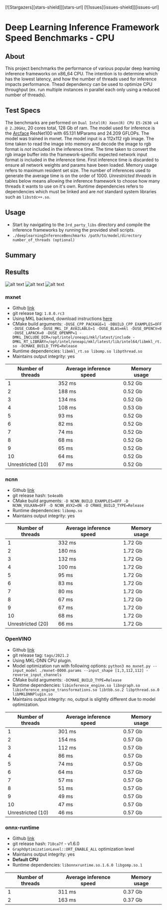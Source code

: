 [![Stargazers][stars-shield]][stars-url]
[![Issues][issues-shield]][issues-url]

# Deep Learning Inference Framework Speed Benchmarks - CPU

## About 
This project benchmarks the performance of various popular deep learning inference frameworks on x86_64 CPU.
The intention is to determine which has the lowest latency, and how the number of threads used for inference impacts performance.
Thead dependency can be used to optimize CPU throughput (ex. run multiple instances in parallel each only using a reduced number of threads).

## Test Specs
The benchmarks are performed on `Dual Intel(R) Xeon(R) CPU E5-2630 v4 @ 2.20GHz`, 20 cores total, 128 Gb of ram.
The model used for inference is the [Arcface](https://docs.openvinotoolkit.org/latest/omz_models_public_face_recognition_resnet100_arcface_face_recognition_resnet100_arcface.html) ResNet100 with 65.131 MParams and 24.209 GFLOPs. 
The model was trained in mxnet.
The model input is a 112x112 rgb image. 
The time taken to read the image into memory and decode the image to rgb format is *not* included in the inference time.
The time taken to convert the rgb image buffer into the framework-specific expected network input format *is* included in the inference time. 
First inference time is discarded to ensure all network weights and params have been loaded. Memory usage refers to maximum resident set size.
The number of inferences used to generate the average time is on the order of 1000. 
*Unrestricted threads* in tables below means allowing the inference framework to choose how many threads it wants to use on it's own.
Runtime dependencies refers to dependencies which must be linked and are *not* standard system libraries such as `libstdc++.so`. 

## Usage
- Start by navigating to the `3rd_party_libs` directory and compile the inference frameworks by running the provided shell scripts.
- `./deeplearningInferenceBenchmarks /path/to/model/directory number_of_threads (optional)`

## Summary

## Results

![alt text](./images/speed_line.png)
![alt text](./images/speed_bar.png)
![alt text](./images/memory_bar.png)


### mxnet
- Github [link](https://github.com/apache/incubator-mxnet)
- git release tag: `1.8.0.rc3`
- Using MKL backend, download instructions [here](https://software.intel.com/content/www/us/en/develop/articles/installing-intel-oneapi-toolkits-via-apt.html)
- CMake build arguments: `-DUSE_CPP_PACKAGE=1 -DBUILD_CPP_EXAMPLES=OFF -DUSE_CUDA=0 -DUSE_MKL_IF_AVAILABLE=1 -DUSE_BLAS=mkl -DUSE_OPENCV=0 -DUSE_LAPACK=0 -DUSE_OPENMP=1 -DMKL_INCLUDE_DIR=/opt/intel/oneapi/mkl/latest/include -DMKL_RT_LIBRARY=/opt/intel/oneapi/mkl/latest/lib/intel64/libmkl_rt.so -DCMAKE_BUILD_TYPE=Release`
- Runtime dependencies: `libmkl_rt.so libomp.so libpthread.so`
- Maintains output integrity: yes

| Number of threads     | Average inference speed   | Memory usage  |
|-------------------    |-------------------------  |-------------- |
| 1                     | 352 ms                    | 0.52 Gb       |
| 2                     | 188 ms                    | 0.52 Gb       |
| 3                     | 134 ms                    | 0.52 Gb       |
| 4                     | 108 ms                    | 0.53 Gb       |
| 5                     | 93 ms                     | 0.52 Gb       |
| 6                     | 82 ms                     | 0.52 Gb       |
| 7                     | 74 ms                     | 0.52 Gb       |
| 8                     | 68 ms                     | 0.52 Gb       |
| 9                     | 65 ms                     | 0.52 Gb       |
| 10                    | 64 ms                     | 0.52 Gb       |
| Unrestricted (10)     | 67 ms                     | 0.52 Gb       |

### ncnn
- Github [link](https://github.com/Tencent/ncnn)
- git release hash: `5e4ea0b`
- CMake build arguments: `-D NCNN_BUILD_EXAMPLES=OFF -D NCNN_VULKAN=OFF -D NCNN_AVX2=ON -D CMAKE_BUILD_TYPE=Release`
- Runtime dependencies: `libomp.so`
- Maintains output integrity: yes

| Number of threads 	| Average inference speed 	| Memory usage 	|
|-------------------	|-------------------------	|--------------	|
| 1                 	| 332 ms                  	| 1.72 Gb      	|
| 2                 	| 180 ms                  	| 1.72 Gb      	|
| 3                 	| 132 ms                  	| 1.72 Gb      	|
| 4                 	| 100 ms                  	| 1.72 Gb      	|
| 5                 	| 95 ms                   	| 1.72 Gb      	|
| 6                 	| 83 ms                   	| 1.72 Gb      	|
| 7                 	| 80 ms                   	| 1.72 Gb      	|
| 8                 	| 67 ms                   	| 1.72 Gb      	|
| 9                 	| 67 ms                   	| 1.72 Gb      	|
| 10                	| 68 ms                   	| 1.72 Gb      	|
| Unrestricted (20) 	| 66 ms                   	| 1.72 Gb      	|

### OpenVINO
- Github [link](https://github.com/openvinotoolkit/openvino)
- git release tag: `tags/2021.2`
- Using MKL-DNN CPU plugin.
- Model optimization run with following options: `python3 mo_mxnet.py --input_model ./mxnet-0000.params --input_shape [1,3,112,112] -reverse_input_channels`
- CMake build arguments: `-DCMAKE_BUILD_TYPE=Release`
- Runtime dependencies: `libinference_engine.so libngraph.so libinference_engine_transformations.so libtbb.so.2 libpthread.so.0 libMKLDNNPlugin.so`
- Maintains output integrity: no, output is slightly different due to model optimization.

| Number of threads     | Average inference speed   | Memory usage  |
|-------------------    |-------------------------  |-------------- |
| 1                     | 301 ms                    | 0.57 Gb       |
| 2                     | 154 ms                    | 0.57 Gb       |
| 3                     | 112 ms                    | 0.57 Gb       |
| 4                     | 86 ms                     | 0.57 Gb       |
| 5                     | 74 ms                     | 0.57 Gb       |
| 6                     | 64 ms                     | 0.57 Gb       |
| 7                     | 57 ms                     | 0.57 Gb       |
| 8                     | 51 ms                     | 0.57 Gb       |
| 9                     | 49 ms                     | 0.57 Gb       |
| 10                    | 47 ms                     | 0.57 Gb       |
| Unrestricted (10)     | 46 ms                     | 0.57 Gb       |

### onnx-runtime 
- Github [link](https://github.com/microsoft/onnxruntime)
- git release hash: `718ca7f` - v1.6.0
- `GraphOptimizationLevel::ORT_ENABLE_ALL` optimization level
- Maintains output integrity: yes
- **Default CPU**
- Runtime dependencies: `libonnxruntime.so.1.6.0 libgomp.so.1`

| Number of threads 	| Average inference speed 	| Memory usage 	|
|-------------------	|-------------------------	|--------------	|
| 1                 	| 311 ms                  	| 0.37 Gb      	|
| 2                 	| 163 ms                  	| 0.37 Gb    